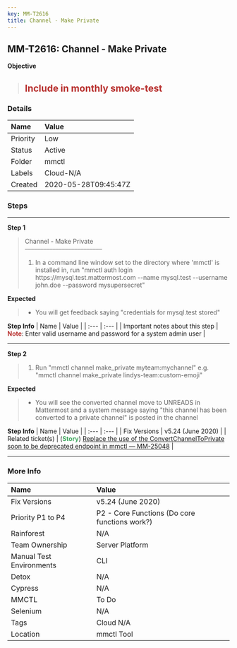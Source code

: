 ```yaml
---
key: MM-T2616
title: Channel - Make Private
---
```


## MM-T2616: Channel - Make Private

**Objective**

> <article><h1><span style="color: rgb(184, 49, 47);">Include in monthly smoke-test</span></h1></article>

### Details

| Name     | Value                |
| :------- | :------------------- |
| Priority | Low                  |
| Status   | Active               |
| Folder   | mmctl                |
| Labels   | Cloud-N/A            |
| Created  | 2020-05-28T09:45:47Z |

### Steps

<hr/>

**Step 1**

> <article>Channel - Make Private<br>–––––––––––––––––––––––––<ol><li>In a command line window set to the directory where 'mmctl' is installed in, run "mmctl auth login https://mysql.test.mattermost.com --name mysql.test --username john.doe --password mysupersecret"</li></ol></article>

**Expected**

> <article><ul><li>You will get feedback saying "credentials for mysql.test stored"</li></ul></article>

**Step Info**
| Name | Value |
| :--- | :--- |
| Important notes about this step | <strong><span style="color: rgb(184, 49, 47);">Note</span></strong>: Enter valid username and password for a system admin user |

<hr/>

**Step 2**

> <article><ol><li>Run "mmctl channel make_private myteam:mychannel" e.g. "mmctl channel make_private lindys-team:custom-emoji"</li></ol></article>

**Expected**

> <article><ul><li>You will see the converted channel move to UNREADS in Mattermost and a system message saying "this channel has been converted to a private channel" is posted in the channel</li></ul></article>

**Step Info**
| Name | Value |
| :--- | :--- |
| Fix Versions | v5.24 (June 2020) |
| Related ticket(s) | (<strong><span style="color: rgb(65, 168, 95);">Story</span></strong>) <a href="https://mattermost.atlassian.net/browse/MM-25048">Replace the use of the ConvertChannelToPrivate soon to be deprecated endpoint in mmctl — MM-25048</a> |

<hr/>

### More Info

| Name                     | Value                                         |
| :----------------------- | :-------------------------------------------- |
| Fix Versions             | v5.24 (June 2020)                             |
| Priority P1 to P4        | P2 - Core Functions (Do core functions work?) |
| Rainforest               | N/A                                           |
| Team Ownership           | Server Platform                               |
| Manual Test Environments | CLI                                           |
| Detox                    | N/A                                           |
| Cypress                  | N/A                                           |
| MMCTL                    | To Do                                         |
| Selenium                 | N/A                                           |
| Tags                     | Cloud N/A                                     |
| Location                 | mmctl Tool                                    |
